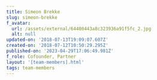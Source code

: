 ```yaml
---
title: Simeon Brekke
slug: simeon-brekke
f_avatar:
  url: /assets/external/64400443a8c323936a91f5fc_2.jpg
  alt: null
updated-on: '2018-07-13T19:09:07.607Z'
created-on: '2018-07-12T10:50:29.295Z'
published-on: '2023-04-29T17:06:49.981Z'
f_role: Cofounder, Partner
layout: '[team-members].html'
tags: team-members
---
```



